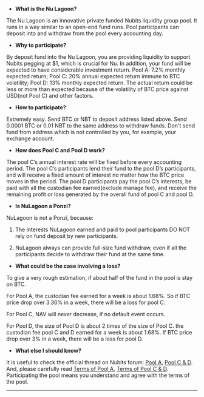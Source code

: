 

 - **What is the Nu Lagoon?**

The Nu Lagoon is an innovative private funded Nubits liquidity group pool. It runs in a way similar to an open-end fund runs. Pool participants can deposit into and withdraw from the pool every accounting day.  

 - **Why to participate?**

By deposit fund into the Nu Lagoon, you are providing liquidity to support Nubits pegging at $1, which is crucial for Nu. In addition, your fund will be expected to have considerable investment return. Pool A: 7.2% monthly expected return; Pool C: 20% annual expected return immune to BTC volatility; Pool D: 13% monthly expected return. The actual return could be less or more than expected because of the volatility of BTC price against USD(not Pool C) and other factors.

 - **How to participate?**

Extremely easy. Send BTC or NBT to deposit address listed above. Send 0.0001 BTC or 0.01 NBT to the same address to withdraw funds. Don't send fund from address which is not controlled by you, for example, your exchange account.

 - **How does Pool C and Pool D work?**
 
The pool C’s annual interest rate will be fixed before every accounting period. The pool C’s participants lend their fund to the pool D’s participants, and will receive a fixed amount of interest no matter how the BTC price moves in the period. The pool D participants pay the pool C’s interests, be paid with all the custodian fee earned(exclude manage fee), and receive the remaining profit or loss generated by the overall fund of pool C and pool D.

 - **Is NuLagoon a Ponzi?**

NuLagoon is not a Ponzi, because:

1) The interests NuLagoon earned and paid to pool participants DO NOT rely on fund deposit by new participants.

2) NuLagoon always can provide full-size fund withdraw, even if all the participants decide to withdraw their fund at the same time.

 - **What could be the case involving a loss?**

To give a very rough estimation, if about half of the fund in the pool is stay on BTC.

For Pool A, the custodian fee earned for a week is about 1.68%. So if BTC price drop over 3.36% in a week, there will be a loss for pool C.

For Pool C, NAV will never decrease, if no default event occurs.

For Pool D, the size of Pool D is about 2 times of the size of Pool C. the custodian fee pool C and D earned for a week is about 1.68%. If BTC price drop over 3% in a week, there will be a loss for pool D.

 - **What else I should know?**

It is useful to check the official thread on Nubits forum: [Pool A][1], [Pool C & D][2]. And, please carefully read [Terms of Pool A][3], [Terms of Pool C & D][4]. Participating the pool means you understand and agree with the terms of the pool. 

  
----------


  [1]: https://discuss.nubits.com/t/nu-lagoon-the-nu-lagoon-is-supportting-bitcoin-co-id-now-nav-1-062-14-may/1777
  [2]: https://discuss.nubits.com/t/preann-the-creation-of-nu-lagoon-pool-c-and-pool-d-the-first-liquidity-pool-immune-to-btc-volatility-and-the-first-leveraged-liquidity-pool/2161
  [3]: https://github.com/henrynu/NuLagoon/blob/master/Terms%20of%20Pool%20A.md
  [4]: https://github.com/henrynu/NuLagoon/blob/master/Terms%20of%20Pool%20C%20%26%20D.md